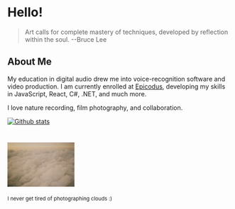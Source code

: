 # Hello! 

> Art calls for complete mastery of techniques, developed by reflection within the soul. --Bruce Lee

## About Me 

My education in digital audio drew me into voice-recognition software and video production. I am currently enrolled at [Epicodus](https://www.epicodus.com/what-to-expect), developing my skills in JavaScript, React, C#, .NET, and much more. 

I love nature recording, film photography, and collaboration.

<!-- this is my gh status -->
[![Github stats](https://github-readme-stats.vercel.app/api?username=taylulz)](https://github.com/anuraghazra/github-readme-stats)

# 

<img src='img/clouds.JPG' alt='ariel view of fluffy, golden cloud tops' style="height:100px; width: auto">
<p><small>I never get tired of photographing clouds :)</small></p>


